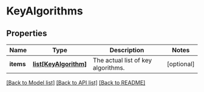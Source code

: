 # KeyAlgorithms

## Properties
Name | Type | Description | Notes
------------ | ------------- | ------------- | -------------
**items** | [**list[KeyAlgorithm]**](KeyAlgorithm.md) | The actual list of key algorithms. | [optional] 

[[Back to Model list]](../README.md#documentation-for-models) [[Back to API list]](../README.md#documentation-for-api-endpoints) [[Back to README]](../README.md)


